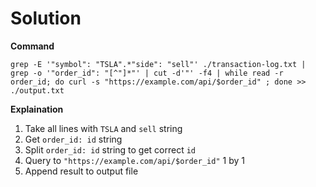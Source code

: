 # Solution

**Command**

```
grep -E '"symbol": "TSLA".*"side": "sell"' ./transaction-log.txt | grep -o '"order_id": "[^"]*"' | cut -d'"' -f4 | while read -r order_id; do curl -s "https://example.com/api/$order_id" ; done >> ./output.txt
```
**Explaination**
1. Take all lines with `TSLA` and `sell` string
2. Get `order_id: id` string
3. Split `order_id: id` string to get correct `id`
4. Query to `"https://example.com/api/$order_id"` 1 by 1
5. Append result to output file
